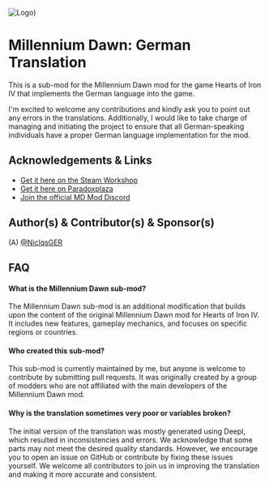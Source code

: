 
![Logo]([https://cdn.discordapp.com/attachments/987477559111475217/1107535682752221214/bannerfurgerman.png?ex=667eeebb&is=667d9d3b&hm=2c9017f12f56989201f1339060292963fad1c6ba2ce01593c7206d26f767ee57&))


# Millennium Dawn: German Translation 
This is a sub-mod for the Millennium Dawn mod for the game Hearts of Iron IV that implements the German language into the game.

I'm excited to welcome any contributions and kindly ask you to point out any errors in the translations. Additionally, I would like to take charge of managing and initiating the project to ensure that all German-speaking individuals have a proper German language implementation for the mod.

## Acknowledgements & Links
+ [Get it here on the Steam Workshop](#)
+ [Get it here on Paradoxplaza](#)
+ [Join the official MD Mod Discord](https://discord.gg/millenniumdawn)


## Author(s) & Contributor(s) & Sponsor(s)
(A) [@NiclqsGER](https://github.com/NiclqsGER)<br>

## FAQ

#### What is the Millennium Dawn sub-mod?
The Millennium Dawn sub-mod is an additional modification that builds upon the content of the original Millennium Dawn mod for Hearts of Iron IV. It includes new features, gameplay mechanics, and focuses on specific regions or countries.


#### Who created this sub-mod?
This sub-mod is currently maintained by me, but anyone is welcome to contribute by submitting pull requests. It was originally created by a group of modders who are not affiliated with the main developers of the Millennium Dawn mod.

#### Why is the translation sometimes very poor or variables broken?
The initial version of the translation was mostly generated using Deepl, which resulted in inconsistencies and errors. We acknowledge that some parts may not meet the desired quality standards. However, we encourage you to open an issue on GitHub or contribute by fixing these issues yourself. We welcome all contributors to join us in improving the translation and making it more accurate and consistent.

